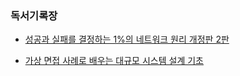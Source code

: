 ### 독서기록장
- [성공과 실패를 결정하는 1%의 네트워크 원리 개정판 2판](https://github.com/river20s/TIL/tree/main/Books/HowNetworksWork)

- [가상 면접 사례로 배우는 대규모 시스템 설계 기초](https://github.com/river20s/TIL/tree/main/Books/System%20Design%20Interview)
